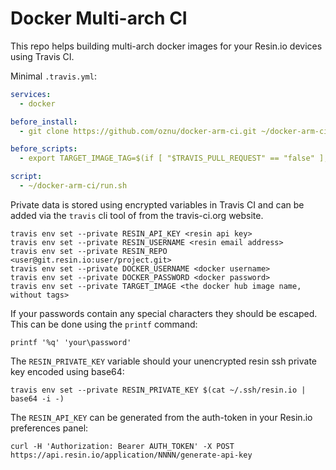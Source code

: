 # Docker Multi-arch CI

This repo helps building multi-arch docker images for your Resin.io devices using Travis CI.

Minimal `.travis.yml`:

```yml
services:
  - docker

before_install:
  - git clone https://github.com/oznu/docker-arm-ci.git ~/docker-arm-ci

before_scripts:
  - export TARGET_IMAGE_TAG=$(if [ "$TRAVIS_PULL_REQUEST" == "false" ]; then if [ "$TRAVIS_BRANCH" = "master" ]; then echo "armhf"; else echo "$TRAVIS_BRANCH-armhf"; fi; else echo ""; fi)

script:
  - ~/docker-arm-ci/run.sh
```

Private data is stored using encrypted variables in Travis CI and can be added via the `travis` cli tool of from the travis-ci.org website.

```
travis env set --private RESIN_API_KEY <resin api key>
travis env set --private RESIN_USERNAME <resin email address>
travis env set --private RESIN_REPO <user@git.resin.io:user/project.git>
travis env set --private DOCKER_USERNAME <docker username>
travis env set --private DOCKER_PASSWORD <docker password>
travis env set --private TARGET_IMAGE <the docker hub image name, without tags>
```

If your passwords contain any special characters they should be escaped. This can be done using the `printf` command:

```
printf '%q' 'your\password'
```

The `RESIN_PRIVATE_KEY` variable should your unencrypted resin ssh private key encoded using base64:

```
travis env set --private RESIN_PRIVATE_KEY $(cat ~/.ssh/resin.io | base64 -i -)
```

The `RESIN_API_KEY` can be generated from the auth-token in your Resin.io preferences panel:

```
curl -H 'Authorization: Bearer AUTH_TOKEN' -X POST https://api.resin.io/application/NNNN/generate-api-key
```
